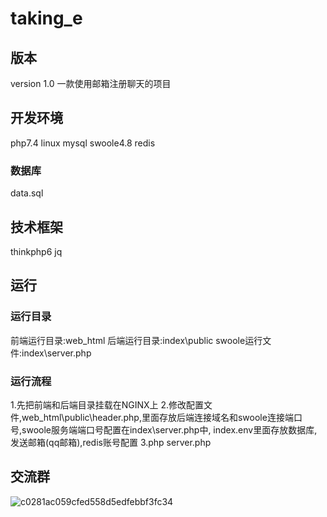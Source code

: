 # taking_e
## 版本
version 1.0
一款使用邮箱注册聊天的项目
## 开发环境
php7.4 linux mysql swoole4.8 redis
### 数据库
data.sql
## 技术框架
thinkphp6 jq
## 运行
### 运行目录
前端运行目录:web_html
后端运行目录:index\public
swoole运行文件:index\server.php
### 运行流程
1.先把前端和后端目录挂载在NGINX上
2.修改配置文件,web_html\public\header.php,里面存放后端连接域名和swoole连接端口号,swoole服务端端口号配置在index\server.php中,
index\.env里面存放数据库,发送邮箱(qq邮箱),redis账号配置
3.php server.php
## 交流群
![c0281ac059cfed558d5edfebbf3fc34](https://user-images.githubusercontent.com/37102067/205300941-216b5ac3-cea3-489d-a631-d9c345df7341.jpg)
